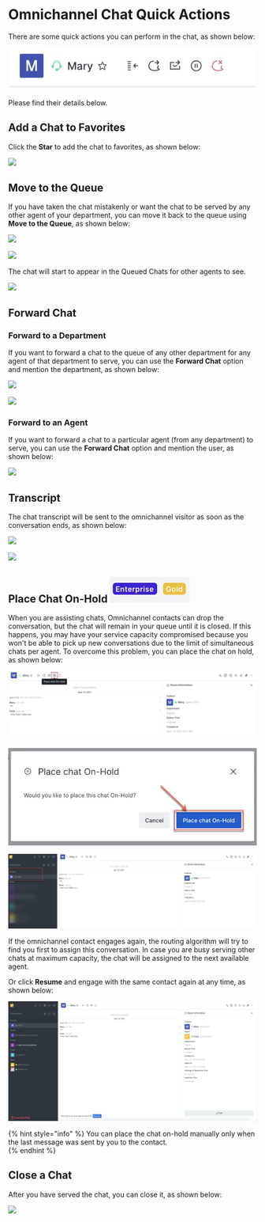 # Omnichannel Chat Quick Actions

There are some quick actions you can perform in the chat, as shown below:

![](../../../../.gitbook/assets/image%20%28335%29.png)

Please find their details below.

## Add a Chat to Favorites

Click the **Star** to add the chat to favorites, as shown below:

![](../../../../.gitbook/assets/image%20%28186%29.png)

  

## Move to the Queue 

If you have taken the chat mistakenly or want the chat to be served by any other agent of your department, you can move it back to the queue using **Move to the Queue**, as shown below:

![](../../../../.gitbook/assets/image%20%2819%29.png)

![](../../../../.gitbook/assets/image%20%28192%29.png)

The chat will start to appear in the Queued Chats for other agents to see.

![](../../../../.gitbook/assets/image%20%28294%29.png)

## Forward Chat

### Forward to a Department

If you want to forward a chat to the queue of any other department for any agent of that department to serve, you can use the **Forward Chat** option and mention the department, as shown below:

![](../../../../.gitbook/assets/image%20%28308%29.png)

![](../../../../.gitbook/assets/image%20%28313%29.png)

### Forward to an Agent

If you want to forward a chat to a particular agent \(from any department\) to serve, you can use the **Forward Chat** option and mention the user, as shown below:

![](../../../../.gitbook/assets/image%20%28312%29.png)

## Transcript

The chat transcript will be sent to the omnichannel visitor as soon as the conversation ends, as shown below:

![](../../../../.gitbook/assets/image%20%28310%29.png)

![](../../../../.gitbook/assets/image%20%28311%29.png)

## Place Chat On-Hold  ![](../../../../.gitbook/assets/image%20%28326%29.png) 

When you are assisting chats, Omnichannel contacts can drop the conversation, but the chat will remain in your queue until it is closed. If this happens, you may have your service capacity compromised because you won't be able to pick up new conversations due to the limit of simultaneous chats per agent. To overcome this problem, you can place the chat on hold, as shown below: 

![](../../../../.gitbook/assets/image%20%28323%29.png)

![](../../../../.gitbook/assets/image%20%28324%29.png)

![](../../../../.gitbook/assets/image%20%28332%29.png)

If the omnichannel contact engages again, the routing algorithm will try to find you first to assign this conversation. In case you are busy serving other chats at maximum capacity, the chat will be assigned to the next available agent. 

Or click **Resume** and engage with the same contact again at any time, as shown below:

![](../../../../.gitbook/assets/image%20%28328%29.png)

{% hint style="info" %}
You can place the chat on-hold manually only when the last message was sent by you to the contact.  
{% endhint %}

## Close a Chat

After you have served the chat, you can close it, as shown below:

![](../../../../.gitbook/assets/image%20%28309%29.png)



